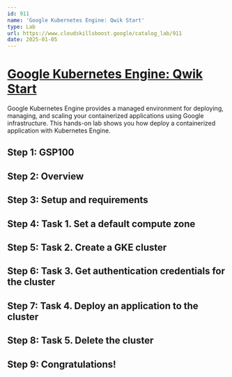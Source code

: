 ```yaml
---
id: 911
name: 'Google Kubernetes Engine: Qwik Start'
type: Lab
url: https://www.cloudskillsboost.google/catalog_lab/911
date: 2025-01-05
---
```


# [Google Kubernetes Engine: Qwik Start](https://www.cloudskillsboost.google/catalog_lab/911)

Google Kubernetes Engine provides a managed environment for deploying, managing, and scaling your containerized applications using Google infrastructure.  This hands-on lab shows you how deploy a containerized application with Kubernetes Engine.

## Step 1: GSP100

## Step 2: Overview

## Step 3: Setup and requirements

## Step 4: Task 1. Set a default compute zone

## Step 5: Task 2. Create a GKE cluster

## Step 6: Task 3. Get authentication credentials for the cluster

## Step 7: Task 4. Deploy an application to the cluster

## Step 8: Task 5. Delete the cluster

## Step 9: Congratulations!
